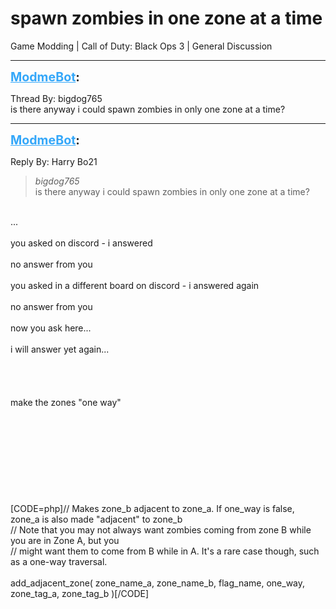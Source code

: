 # spawn zombies in one zone at a time
Game Modding | Call of Duty: Black Ops 3 | General Discussion

---
<strong style="font-size: 1.4em;"><span style="text-decoration: underline;text-decoration-color: #34a7f9;"><span style="color:#34a7f9;">ModmeBot</span></span>:</strong>

<p>Thread By: bigdog765<br />is there anyway i could spawn zombies in only one zone at a time?</p>

---
<strong style="font-size: 1.4em;"><span style="text-decoration: underline;text-decoration-color: #34a7f9;"><span style="color:#34a7f9;">ModmeBot</span></span>:</strong>

<p>Reply By: Harry Bo21<br /><blockquote><em>bigdog765</em><br />is there anyway i could spawn zombies in only one zone at a time?</blockquote><br /> ...<br /> <br />you asked on discord - i answered<br /> <br />no answer from you<br /><br />you asked in a different board on discord - i answered again<br /> <br />no answer from you<br /> <br />now you ask here...<br /> <br />i will answer yet again...<br /> <br /><br /><br /><br />make the zones &quot;one way&quot;<br /><br /><br /> <br /><br /><br /><br /><br /> <br /><br />[CODE=php]// Makes zone_b adjacent to zone_a.  If one_way is false, zone_a is also made &quot;adjacent&quot; to zone_b<br />// Note that you may not always want zombies coming from zone B while you are in Zone A, but you <br />// might want them to come from B while in A.  It&#39;s a rare case though, such as a one-way traversal.<br /><br />add_adjacent_zone( zone_name_a, zone_name_b, flag_name, one_way, zone_tag_a, zone_tag_b )[/CODE]</p>
